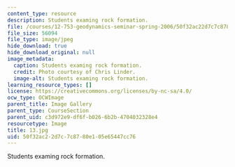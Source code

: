 ```yaml
---
content_type: resource
description: Students examing rock formation.
file: /courses/12-753-geodynamics-seminar-spring-2006/50f32ac22d7c7c8780e105e65447cc76_13.jpg
file_size: 56094
file_type: image/jpeg
hide_download: true
hide_download_original: null
image_metadata:
  caption: Students examing rock formation.
  credit: Photo courtesy of Chris Linder.
  image-alt: Students examing rock formation.
learning_resource_types: []
license: https://creativecommons.org/licenses/by-nc-sa/4.0/
ocw_type: OCWImage
parent_title: Image Gallery
parent_type: CourseSection
parent_uid: c3d972e9-df6f-b026-6b2b-4704032328e4
resourcetype: Image
title: 13.jpg
uid: 50f32ac2-2d7c-7c87-80e1-05e65447cc76
---
```

Students examing rock formation.